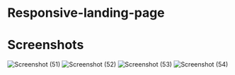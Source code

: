 # Responsive-landing-page

# Screenshots
![Screenshot (51)](https://user-images.githubusercontent.com/114375388/198188403-b1b81142-b711-49ab-a360-634c3c94ea34.png)
![Screenshot (52)](https://user-images.githubusercontent.com/114375388/198188415-cf442741-bf75-437e-820c-03a14bd0e4c4.png)
![Screenshot (53)](https://user-images.githubusercontent.com/114375388/198188416-b793cf3c-1d19-46d4-930f-af9fc07082bf.png)
![Screenshot (54)](https://user-images.githubusercontent.com/114375388/198188419-fa675295-35e1-40a7-9fc2-ab4322024c72.png)
